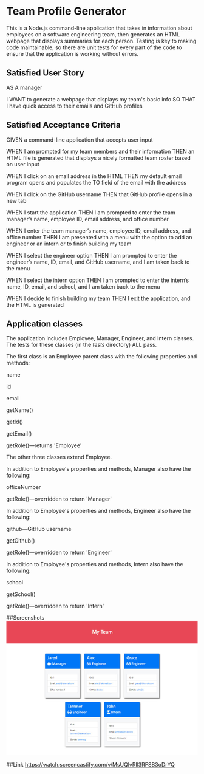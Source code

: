 # Team Profile Generator
This is a Node.js command-line application that takes in information about employees on a software engineering team, then generates an HTML webpage that displays summaries for each person. Testing is key to making code maintainable, so there are unit tests for every part of the code to ensure that the application is working without errors.

## Satisfied User Story
AS A manager

I WANT to generate a webpage that displays my team's basic info
SO THAT I have quick access to their emails and GitHub profiles

## Satisfied Acceptance Criteria
GIVEN a command-line application that accepts user input

WHEN I am prompted for my team members and their information
THEN an HTML file is generated that displays a nicely formatted team roster based on user input

WHEN I click on an email address in the HTML
THEN my default email program opens and populates the TO field of the email with the address

WHEN I click on the GitHub username
THEN that GitHub profile opens in a new tab

WHEN I start the application
THEN I am prompted to enter the team manager’s name, employee ID, email address, and office number

WHEN I enter the team manager’s name, employee ID, email address, and office number
THEN I am presented with a menu with the option to add an engineer or an intern or to finish building my team

WHEN I select the engineer option
THEN I am prompted to enter the engineer’s name, ID, email, and GitHub username, and I am taken back to the menu

WHEN I select the intern option
THEN I am prompted to enter the intern’s name, ID, email, and school, and I am taken back to the menu

WHEN I decide to finish building my team
THEN I exit the application, and the HTML is generated

## Application classes
The application includes Employee, Manager, Engineer, and Intern classes. The tests for these classes (in the _tests_ directory) ALL pass.

The first class is an Employee parent class with the following properties and methods:

name

id

email

getName()

getId()

getEmail()

getRole()—returns 'Employee'

The other three classes extend Employee.

In addition to Employee's properties and methods, Manager also have the following:

officeNumber

getRole()—overridden to return 'Manager'

In addition to Employee's properties and methods, Engineer also have the following:

github—GitHub username

getGithub()

getRole()—overridden to return 'Engineer'

In addition to Employee's properties and methods, Intern also have the following:

school

getSchool()

getRole()—overridden to return 'Intern'



##Screenshots
 ![Screenshot](assets/10-object-oriented-programming-homework-demo.png)

 ##Link
 https://watch.screencastify.com/v/MsUQlvRll3RFSB3oDrYQ
